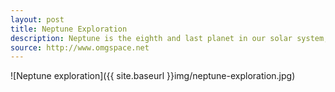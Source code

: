 ```yaml
---
layout: post
title: Neptune Exploration
description: Neptune is the eighth and last planet in our solar system, the furthest from the sun.
source: http://www.omgspace.net
---
```


![Neptune exploration]({{ site.baseurl }}img/neptune-exploration.jpg)

